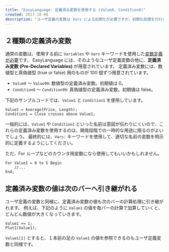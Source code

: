 ```yaml
---
title: "EasyLanguage: 定義済み変数を使用する (Value0, Condition0)"
created: 2017-10-08
description: "ユーザ定義の変数は Vars による初期化が必要ですが、初期化処理を行わずに使用可能な定義済み変数というものが用意されています。"
---
```


２種類の定義済み変数
----

通常の変数は、使用する前に `Variables` や `Vars` キーワードを使用した[変数定義が必要](./vars.html)です。
EasyLanguage には、そのようなユーザ定義変数の他に、**定義済み変数 (Pre-Declared Variables)** が用意されています。
定義済み変数には、数値型と真偽値型 (true or false) 用のものが 100 個ずつ用意されています。

- `Value0` ～ `Value99`: 数値型の定義済み変数。初期値は 0。
- `Condition0` ～ `Condition99`: 真偽値型の定義済み変数。初期値は false。

下記のサンプルコードでは、`Value1` と `Condition1` を使用しています。

~~~
Value1 = Average(Price, Length);
Condition1 = Close crosses above Value1;
~~~

一般的には、`Value1` や `Condition1` といった名前は意図が伝わりにくいので、これらの定義済み変数を使用するのは、開発段階での一時的な用途に限るのがよいでしょう。
最終的には、`Vars:` キーワードを使用して、適切な名前の変数を明示的に定義するようにしてください。

ただ、For ループなどのカウンタ用変数になら使用してもいいかもしれません。

~~~
For Value1 = 0 to 5 Begin
    //...
End;
~~~

定義済み変数の値は次のバーへ引き継がれる
----

ユーザ定義の変数と同様に、定義済み変数の値も次のバーの計算処理に引き継がれます。
例えば、下記のように `Value1` の値を毎バーの計算で加算していくと、どんどん数値が大きくなっていきます。

~~~
Value1 += 1;
Plot1(Value1);
~~~

`Value1[1]` とすると、１本前の足の `Value1` の値を参照できるのもユーザ定義変数と同様です。


